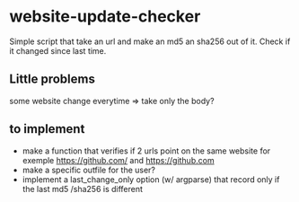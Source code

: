 # website-update-checker

Simple script that take an url and make an md5 an sha256 out of it. Check if it changed since last time.

## Little problems

some website change everytime => take only the body?

## to implement

- make a function that verifies if 2 urls point on the same website for exemple https://github.com/ and https://github.com
- make a specific outfile for the user?
- implement a last_change_only option (w/ argparse) that record only if the last md5 /sha256 is different
